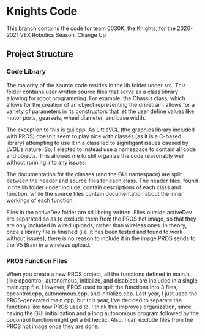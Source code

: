 # Knights Code

This branch contains the code for team 6030K, the Knights, for the 2020-2021 VEX Robotics Season, Change Up

## Project Structure

### Code Library

The majority of the source code resides in the lib folder under src. This folder contains user-written source files that serve as a class library allowing for robot programming. For example, the Chassis class, which allows for the creation of an object representing the drivetrain, allows for a variety of parameters in its constructors that let the user define  values like motor ports, gearsets, wheel diameter, and base width.

The exception to this is gui.cpp. As LittleVGL (the graphics library included with PROS) doesn't seem to play nice with classes (as it is a C-based library) attempting to use it in a class led to signifigant issues caused by LVGL's nature. So, I elected to instead use a namespace to contain all code and objects. This allowed me to still organize the code reasonably well without running into any issues.

The documentation for the classes (and the GUI namespace) are split between the header and source files for each class. The header files, found in the lib folder under include, contain descriptions of each class and function, while the source files contain documentation about the inner workings of each function.

Files in the activeDev folder are still being written. Files outside activeDev are separated so as to exclude them from the PROS hot image, so that they are only included in wired uploads, rather than wireless ones. In theory, once a library file is finished (i.e. it has been tested and found to work without issues), there is no reason to include it in the image PROS sends to the V5 Brain in a wireless upload.

### PROS Function Files

When you create a new PROS project, all the functions defined in main.h (like opcontrol, autonomous, initialize, and disabled) are included in a single main.cpp file. However, PROS used to split the functions into 3 files, opcontrol.cpp, autonomous.cpp, and initialize.cpp. Last year, I just used the PROS-generated main.cpp, but this year, I've decided to separate the functions like how PROS used to. I think this improves organization, since having the GUI initialization and a long autonomous program followed by the opcontrol function might get a bit hectic. Also, I can exclude files from the PROS hot image once they are done.